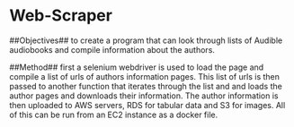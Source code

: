 # Web-Scraper

##Objectives## 
to create a program that can look through lists of Audible audiobooks and compile information about the authors.

##Method##
first a selenium webdriver is used to load the page and compile a list of urls of authors information pages. This list of urls is then passed to another function that iterates through the list and and loads the author pages and downloads their information. The author information is then uploaded to AWS servers, RDS for tabular data and S3 for images. All of this can be run from an EC2 instance as a docker file.
